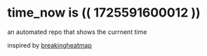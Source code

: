 # time_now is (( 1725591600012 ))

an automated repo that shows the currnent time

inspired by [breakingheatmap](https://github.com/breakingheatmap/breakingheatmap)
